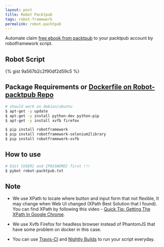 ```yaml
---
layout: post
title: Robot Packtpub
tags: robot-framework
permalink: robot-packtpub
---
```


Automate claim [free ebook from packtpub](https://www.packtpub.com/packt/offers/free-learning) to your packtpub account by robotframework script.

## Robot Script
{% gist 9a567b2c2f90df2d59c5 %}

## Package Requirements or [Dockerfile on Robot-packtpub Repo](https://github.com/ibotdotout/robot-packtpub)

```sh
# should work on debian/ubuntu
$ apt-get -y update
$ apt-get -y install python-dev python-pip
$ apt-get -y install xvfb firefox

$ pip install robotframework
$ pip install robotframework-selenium2library
$ pip install robotframework-xvfb
```

## How to use

```sh
# Edit {USER} and {PASSWORD} first !!!
$ pybot robot-packtpub.txt
```

## Note
- We use XPath to locate where button and input form that not flexible,
  It may change when Web UI changed (XPath Best Solution that I found).
  You can find XPath by following this video - [Quick Tip: Getting The XPath In Google Chrome](https://www.youtube.com/watch?v=vCNLPHP3E_U).

- We use Xvfb Firefox for headless browser instead of PhantomJS that have some problem on docker in this case.

- You can use [Travis-CI](https://travis-ci.org) and [Nightly Builds](https://nightli.es) to run your script everyday.
